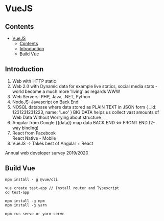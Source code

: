 # VueJS

## Contents

- [VueJS](#vuejs)
  - [Contents](#contents)
  - [Introduction](#introduction)
  - [Build Vue](#build-vue)

## Introduction

1. Web with HTTP static
2. Web 2.0 with Dynamic data for example live statics, social media stats - world become a much more 'living' as regards WWW
3. Web Servers: PHP, Java, .NET, Python
4. NodeJS: Javascript on Back End
5. NOSQL database where data stored as PLAIN TEXT in JSON form
    {
        _id: 1231231231223,
        name: 'Leo'
    }
    BIG DATA helps us collect vast amounts of Web Data Without Worrying about structure
6. Angular from Google      {{data}} map data BACK END <=> FRONT END (2-way binding)
7. React from Facebook      
   React Native - Mobile
8. VueJS => Takes best of Angular + React

Annual web developer survey 2019/2020

## Build Vue

```
npm install - g @vue/cli

vue create test-app // Install router and Typescript
cd test-app

npm install -g npm
npm install -g yarn

npm run serve or yarn serve
```
